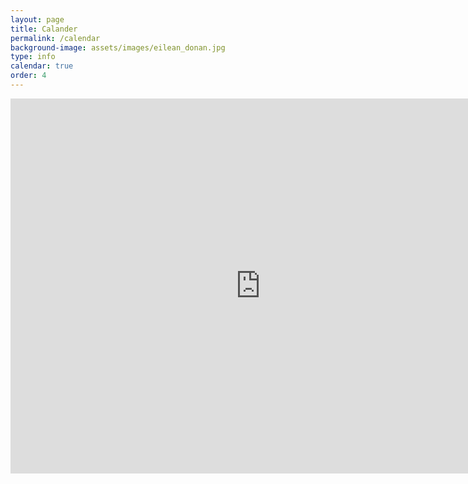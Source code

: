 ```yaml
---
layout: page
title: Calander
permalink: /calendar
background-image: assets/images/eilean_donan.jpg
type: info
calendar: true
order: 4
---
```

<div class="span9">
	<iframe src="https://calendar.google.com/calendar/embed?src=kobk.running%40gmail.com&ctz=America%2FDenver" style="border: 0" width="800" height="600" frameborder="0" scrolling="no"></iframe>
</div><!--/span-->

